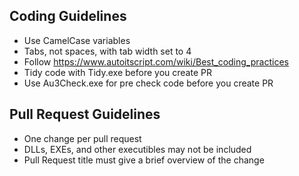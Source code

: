 ## Coding Guidelines

* Use CamelCase variables
* Tabs, not spaces, with tab width set to 4
* Follow https://www.autoitscript.com/wiki/Best_coding_practices
* Tidy code with Tidy.exe before you create PR
* Use Au3Check.exe for pre check code before you create PR

## Pull Request Guidelines

* One change per pull request
* DLLs, EXEs, and other executibles may not be included 
* Pull Request title must give a brief overview of the change
